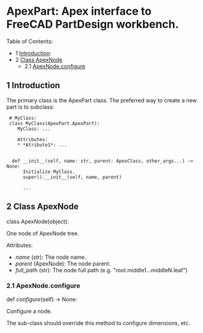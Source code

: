 # ApexPart: Apex interface to FreeCAD PartDesign workbench.

Table of Contents:
* 1 [Introduction](#introduction):
* 2 [Class ApexNode](#apexnode)
  * 2.1 [ApexNode.configure](#apexnode-configure)

## 1 <a name="introduction"></a>Introduction


The primary class is the ApexPart class.  The preferred way to create a new part is
to subclass:

     # MyClass:
     class MyClass(ApexPart.ApexPart):
        MyClass: ...

        Attributes:
        * *Atribute1*: ...
        

      def __init__(self, name: str, parent: ApexClass, other_args...) -> None:
          Initialize MyClass.
          super().__init__(self, name, parent)

          ...


## 2 Class ApexNode <a name="apexnode"></a>

class ApexNode(object):

One node of ApexNode tree.

Attributes:
* *name* (str): The node name.
* *parent* (ApexNode): The node parent.
* *full\_path* (str):  The node full path (e.g. "root.middle1...middleN.leaf")


### 2.1 ApexNode.configure <a name="apexnode-configure"></a>

def *configure*(self) -> None:

Configure a node.

The sub-class should override this method to configure dimensions, etc.
